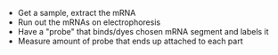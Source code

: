 - Get a sample, extract the mRNA
- Run out the mRNAs on electrophoresis
- Have a "probe" that binds/dyes chosen mRNA segment and labels it
- Measure amount of probe that ends up attached to each part